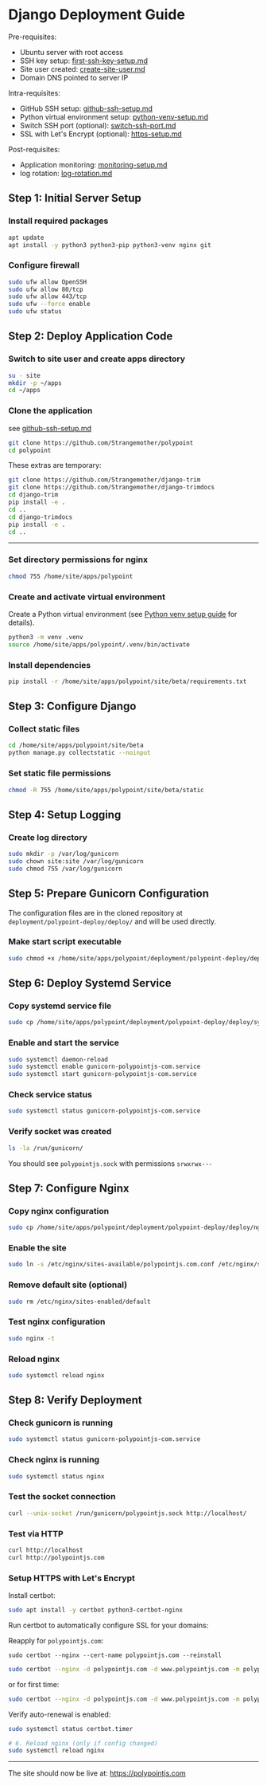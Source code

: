 # Django Deployment Guide

Pre-requisites:

- Ubuntu server with root access
- SSH key setup: [first-ssh-key-setup.md](./once/first-ssh-key-setup.md)
- Site user created: [create-site-user.md](./once/create-site-user.md)
- Domain DNS pointed to server IP

Intra-requisites:

- GitHub SSH setup: [github-ssh-setup.md](./once/github-ssh-setup.md)
- Python virtual environment setup: [python-venv-setup.md](./bits/python-venv-setup.md)
- Switch SSH port (optional): [switch-ssh-port.md](./switch-ssh-port.md)
- SSL with Let's Encrypt (optional): [https-setup.md](./bits/https-setup.md)

Post-requisites:

- Application monitoring: [monitoring-setup.md](./monitoring-setup.md)
- log rotation: [log-rotation.md](./bits/log-rotation.md)

## Step 1: Initial Server Setup

### Install required packages

```bash
apt update
apt install -y python3 python3-pip python3-venv nginx git
```

### Configure firewall

```bash
sudo ufw allow OpenSSH
sudo ufw allow 80/tcp
sudo ufw allow 443/tcp
sudo ufw --force enable
sudo ufw status
```

## Step 2: Deploy Application Code

### Switch to site user and create apps directory
```bash
su - site
mkdir -p ~/apps
cd ~/apps
```

### Clone the application

see [github-ssh-setup.md](./once/github-ssh-setup.md)

```bash
git clone https://github.com/Strangemother/polypoint
cd polypoint
```

These extras are temporary:

```bash
git clone https://github.com/Strangemother/django-trim
git clone https://github.com/Strangemother/django-trimdocs
cd django-trim
pip install -e .
cd ..
cd django-trimdocs
pip install -e .
cd ..
```

---

### Set directory permissions for nginx
```bash
chmod 755 /home/site/apps/polypoint
```

### Create and activate virtual environment
Create a Python virtual environment (see [Python venv setup guide](./bits/python-venv-setup.md) for details).

```bash
python3 -m venv .venv
source /home/site/apps/polypoint/.venv/bin/activate
```

### Install dependencies
```bash
pip install -r /home/site/apps/polypoint/site/beta/requirements.txt
```

## Step 3: Configure Django

### Collect static files
```bash
cd /home/site/apps/polypoint/site/beta
python manage.py collectstatic --noinput
```

### Set static file permissions
```bash
chmod -R 755 /home/site/apps/polypoint/site/beta/static
```

## Step 4: Setup Logging

### Create log directory
```bash
sudo mkdir -p /var/log/gunicorn
sudo chown site:site /var/log/gunicorn
sudo chmod 755 /var/log/gunicorn
```

## Step 5: Prepare Gunicorn Configuration

The configuration files are in the cloned repository at `deployment/polypoint-deploy/deploy/` and will be used directly.

### Make start script executable
```bash
sudo chmod +x /home/site/apps/polypoint/deployment/polypoint-deploy/deploy/gunicorn/start.sh
```

## Step 6: Deploy Systemd Service

### Copy systemd service file
```bash
sudo cp /home/site/apps/polypoint/deployment/polypoint-deploy/deploy/systemd/gunicorn-polypointjs-com.service /etc/systemd/system/gunicorn-polypointjs-com.service
```

### Enable and start the service
```bash
sudo systemctl daemon-reload
sudo systemctl enable gunicorn-polypointjs-com.service
sudo systemctl start gunicorn-polypointjs-com.service
```

### Check service status
```bash
sudo systemctl status gunicorn-polypointjs-com.service
```

### Verify socket was created
```bash
ls -la /run/gunicorn/
```

You should see `polypointjs.sock` with permissions `srwxrwx---`

## Step 7: Configure Nginx

### Copy nginx configuration
```bash
sudo cp /home/site/apps/polypoint/deployment/polypoint-deploy/deploy/nginx/polypointjs.com.conf /etc/nginx/sites-available/polypointjs.com.conf
```

### Enable the site
```bash
sudo ln -s /etc/nginx/sites-available/polypointjs.com.conf /etc/nginx/sites-enabled/polypointjs.com.conf
```

### Remove default site (optional)
```bash
sudo rm /etc/nginx/sites-enabled/default
```

### Test nginx configuration
```bash
sudo nginx -t
```

### Reload nginx
```bash
sudo systemctl reload nginx
```

## Step 8: Verify Deployment

### Check gunicorn is running
```bash
sudo systemctl status gunicorn-polypointjs-com.service
```

### Check nginx is running
```bash
sudo systemctl status nginx
```

### Test the socket connection
```bash
curl --unix-socket /run/gunicorn/polypointjs.sock http://localhost/
```

### Test via HTTP
```bash
curl http://localhost
curl http://polypointjs.com
```

### Setup HTTPS with Let's Encrypt

Install certbot:

```bash
sudo apt install -y certbot python3-certbot-nginx
```

Run certbot to automatically configure SSL for your domains:

Reapply for `polypointjs.com`:

```
sudo certbot --nginx --cert-name polypointjs.com --reinstall
```

```bash
sudo certbot --nginx -d polypointjs.com -d www.polypointjs.com -m polypoint@strangemother.com --agree-tos --reinstall
```

or for first time:

```bash
sudo certbot --nginx -d polypointjs.com -d www.polypointjs.com -m polypoint@strangemother.com --agree-tos
```

Verify auto-renewal is enabled:

```bash
sudo systemctl status certbot.timer
```

```bash
# 6. Reload nginx (only if config changed)
sudo systemctl reload nginx
```

---

The site should now be live at: https://polypointjs.com